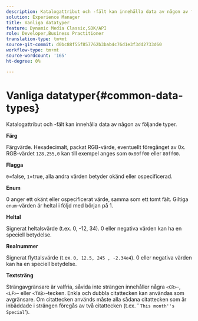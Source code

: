 ```yaml
---
description: Katalogattribut och -fält kan innehålla data av någon av följande typer.
solution: Experience Manager
title: Vanliga datatyper
feature: Dynamic Media Classic,SDK/API
role: Developer,Business Practitioner
translation-type: tm+mt
source-git-commit: d0bc88f55f857762b3bab4c76d1e3f3dd2733d60
workflow-type: tm+mt
source-wordcount: '165'
ht-degree: 0%

---
```



# Vanliga datatyper{#common-data-types}

Katalogattribut och -fält kan innehålla data av någon av följande typer.

**Färg**

Färgvärde. Hexadecimalt, packat RGB-värde, eventuellt föregånget av 0x. RGB-värdet `128,255,0` kan till exempel anges som `0x80ff00` eller `80ff00`.

**Flagga**

`0`=false,  `1`=true, alla andra värden betyder okänd eller ospecificerad.

**Enum**

0 anger ett okänt eller ospecificerat värde, samma som ett tomt fält. Giltiga `enum`-värden är heltal i följd med början på 1.

**Heltal**

Signerat heltalsvärde (t.ex. 0, -12, 34). 0 eller negativa värden kan ha en speciell betydelse.

**Realnummer**

Signerat flyttalsvärde (t.ex. `0, 12.5, 245 , -2.34e4`). 0 eller negativa värden kan ha en speciell betydelse.

**Textsträng**

Strängavgränsare är valfria, såvida inte strängen innehåller några `<CR>`-, `<LF>`- eller `<TAB>`-tecken. Enkla och dubbla citattecken kan användas som avgränsare. Om citattecken används måste alla sådana citattecken som är inbäddade i strängen föregås av två citattecken (t.ex. &#39; `This month''s Special`&#39;).
